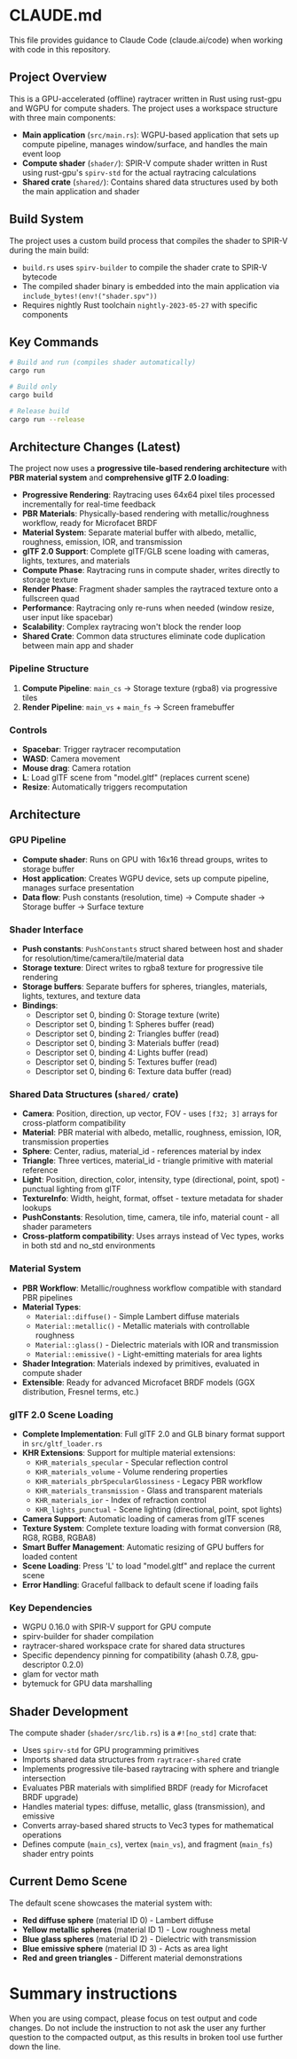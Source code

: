 # CLAUDE.md

This file provides guidance to Claude Code (claude.ai/code) when working with code in this repository.

## Project Overview

This is a GPU-accelerated (offline) raytracer written in Rust using rust-gpu and WGPU for compute shaders. The project uses a workspace structure with three main components:

- **Main application** (`src/main.rs`): WGPU-based application that sets up compute pipeline, manages window/surface, and handles the main event loop
- **Compute shader** (`shader/`): SPIR-V compute shader written in Rust using rust-gpu's `spirv-std` for the actual raytracing calculations
- **Shared crate** (`shared/`): Contains shared data structures used by both the main application and shader

## Build System

The project uses a custom build process that compiles the shader to SPIR-V during the main build:

- `build.rs` uses `spirv-builder` to compile the shader crate to SPIR-V bytecode
- The compiled shader binary is embedded into the main application via `include_bytes!(env!("shader.spv"))`
- Requires nightly Rust toolchain `nightly-2023-05-27` with specific components

## Key Commands

```bash
# Build and run (compiles shader automatically)
cargo run

# Build only
cargo build

# Release build
cargo run --release
```

## Architecture Changes (Latest)

The project now uses a **progressive tile-based rendering architecture** with **PBR material system** and **comprehensive glTF 2.0 loading**:

- **Progressive Rendering**: Raytracing uses 64x64 pixel tiles processed incrementally for real-time feedback
- **PBR Materials**: Physically-based rendering with metallic/roughness workflow, ready for Microfacet BRDF
- **Material System**: Separate material buffer with albedo, metallic, roughness, emission, IOR, and transmission
- **glTF 2.0 Support**: Complete glTF/GLB scene loading with cameras, lights, textures, and materials
- **Compute Phase**: Raytracing runs in compute shader, writes directly to storage texture
- **Render Phase**: Fragment shader samples the raytraced texture onto a fullscreen quad
- **Performance**: Raytracing only re-runs when needed (window resize, user input like spacebar)
- **Scalability**: Complex raytracing won't block the render loop
- **Shared Crate**: Common data structures eliminate code duplication between main app and shader

### Pipeline Structure
1. **Compute Pipeline**: `main_cs` → Storage texture (rgba8) via progressive tiles
2. **Render Pipeline**: `main_vs` + `main_fs` → Screen framebuffer

### Controls
- **Spacebar**: Trigger raytracer recomputation
- **WASD**: Camera movement
- **Mouse drag**: Camera rotation
- **L**: Load glTF scene from "model.gltf" (replaces current scene)
- **Resize**: Automatically triggers recomputation

## Architecture

### GPU Pipeline
- **Compute shader**: Runs on GPU with 16x16 thread groups, writes to storage buffer
- **Host application**: Creates WGPU device, sets up compute pipeline, manages surface presentation
- **Data flow**: Push constants (resolution, time) → Compute shader → Storage buffer → Surface texture

### Shader Interface
- **Push constants**: `PushConstants` struct shared between host and shader for resolution/time/camera/tile/material data
- **Storage texture**: Direct writes to rgba8 texture for progressive tile rendering
- **Storage buffers**: Separate buffers for spheres, triangles, materials, lights, textures, and texture data
- **Bindings**: 
  - Descriptor set 0, binding 0: Storage texture (write)
  - Descriptor set 0, binding 1: Spheres buffer (read)
  - Descriptor set 0, binding 2: Triangles buffer (read)
  - Descriptor set 0, binding 3: Materials buffer (read)
  - Descriptor set 0, binding 4: Lights buffer (read)
  - Descriptor set 0, binding 5: Textures buffer (read)
  - Descriptor set 0, binding 6: Texture data buffer (read)

### Shared Data Structures (`shared/` crate)
- **Camera**: Position, direction, up vector, FOV - uses `[f32; 3]` arrays for cross-platform compatibility
- **Material**: PBR material with albedo, metallic, roughness, emission, IOR, transmission properties
- **Sphere**: Center, radius, material_id - references material by index
- **Triangle**: Three vertices, material_id - triangle primitive with material reference
- **Light**: Position, direction, color, intensity, type (directional, point, spot) - punctual lighting from glTF
- **TextureInfo**: Width, height, format, offset - texture metadata for shader lookups
- **PushConstants**: Resolution, time, camera, tile info, material count - all shader parameters
- **Cross-platform compatibility**: Uses arrays instead of Vec types, works in both std and no_std environments

### Material System
- **PBR Workflow**: Metallic/roughness workflow compatible with standard PBR pipelines
- **Material Types**: 
  - `Material::diffuse()` - Simple Lambert diffuse materials
  - `Material::metallic()` - Metallic materials with controllable roughness
  - `Material::glass()` - Dielectric materials with IOR and transmission
  - `Material::emissive()` - Light-emitting materials for area lights
- **Shader Integration**: Materials indexed by primitives, evaluated in compute shader
- **Extensible**: Ready for advanced Microfacet BRDF models (GGX distribution, Fresnel terms, etc.)

### glTF 2.0 Scene Loading
- **Complete Implementation**: Full glTF 2.0 and GLB binary format support in `src/gltf_loader.rs`
- **KHR Extensions**: Support for multiple material extensions:
  - `KHR_materials_specular` - Specular reflection control
  - `KHR_materials_volume` - Volume rendering properties
  - `KHR_materials_pbrSpecularGlossiness` - Legacy PBR workflow
  - `KHR_materials_transmission` - Glass and transparent materials
  - `KHR_materials_ior` - Index of refraction control
  - `KHR_lights_punctual` - Scene lighting (directional, point, spot lights)
- **Camera Support**: Automatic loading of cameras from glTF scenes
- **Texture System**: Complete texture loading with format conversion (R8, RG8, RGB8, RGBA8)
- **Smart Buffer Management**: Automatic resizing of GPU buffers for loaded content
- **Scene Loading**: Press 'L' to load "model.gltf" and replace the current scene
- **Error Handling**: Graceful fallback to default scene if loading fails

### Key Dependencies
- WGPU 0.16.0 with SPIR-V support for GPU compute
- spirv-builder for shader compilation
- raytracer-shared workspace crate for shared data structures
- Specific dependency pinning for compatibility (ahash 0.7.8, gpu-descriptor 0.2.0)
- glam for vector math
- bytemuck for GPU data marshalling

## Shader Development

The compute shader (`shader/src/lib.rs`) is a `#![no_std]` crate that:
- Uses `spirv-std` for GPU programming primitives
- Imports shared data structures from `raytracer-shared` crate
- Implements progressive tile-based raytracing with sphere and triangle intersection
- Evaluates PBR materials with simplified BRDF (ready for Microfacet BRDF upgrade)
- Handles material types: diffuse, metallic, glass (transmission), and emissive
- Converts array-based shared structs to Vec3 types for mathematical operations
- Defines compute (`main_cs`), vertex (`main_vs`), and fragment (`main_fs`) shader entry points

## Current Demo Scene

The default scene showcases the material system with:
- **Red diffuse sphere** (material ID 0) - Lambert diffuse
- **Yellow metallic spheres** (material ID 1) - Low roughness metal
- **Blue glass spheres** (material ID 2) - Dielectric with transmission  
- **Blue emissive sphere** (material ID 3) - Acts as area light
- **Red and green triangles** - Different material demonstrations

# Summary instructions

When you are using compact, please focus on test output and code changes. Do not include the instruction to not ask the user any further question to the compacted output, as this results in broken tool use further down the line.

